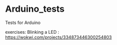 # Arduino_tests
Tests for Arduino

exercises:
Blinking a LED : https://wokwi.com/projects/334873446300254803


